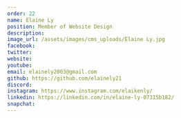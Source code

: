 ```yaml
---
order: 22
name: Elaine Ly
position: Member of Website Design
description: 
image_url: /assets/images/cms_uploads/Elaine Ly.jpg
facebook: 
twitter: 
website: 
youtube: 
email: elainely2003@gmail.com
github: https://github.com/elainely21
discord: 
instagram: https://www.instagram.com/elaikenly/
linkedin: https://linkedin.com/in/elaine-ly-07315b182/
snapchat: 
---
```


